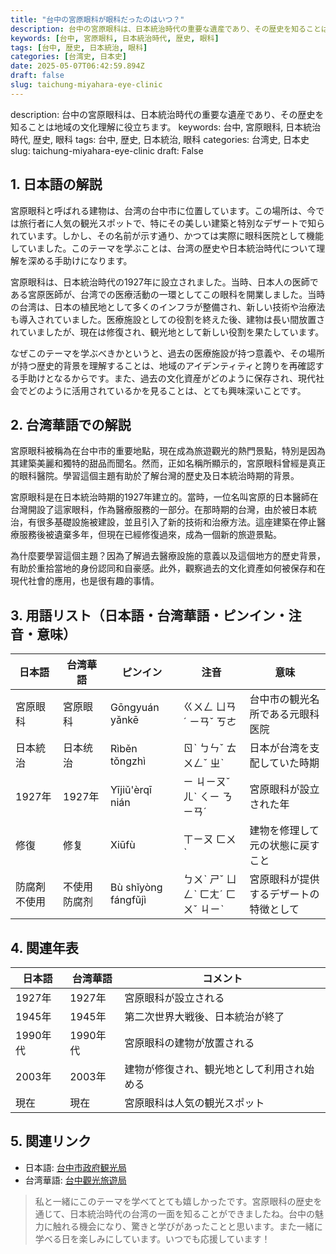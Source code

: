 ```yaml
---
title: "台中の宮原眼科が眼科だったのはいつ？"
description: 台中の宮原眼科は、日本統治時代の重要な遺産であり、その歴史を知ることは地域の文化理解に役立ちます。
keywords: [台中, 宮原眼科, 日本統治時代, 歴史, 眼科]
tags: [台中, 歴史, 日本統治, 眼科]
categories: [台湾史, 日本史]
date: 2025-05-07T06:42:59.894Z
draft: false
slug: taichung-miyahara-eye-clinic
---
```


description: 台中の宮原眼科は、日本統治時代の重要な遺産であり、その歴史を知ることは地域の文化理解に役立ちます。
keywords: 台中, 宮原眼科, 日本統治時代, 歴史, 眼科
tags: 台中, 歴史, 日本統治, 眼科
categories: 台湾史, 日本史
slug: taichung-miyahara-eye-clinic
draft: False

## 1. 日本語の解説

宮原眼科と呼ばれる建物は、台湾の台中市に位置しています。この場所は、今では旅行者に人気の観光スポットで、特にその美しい建築と特別なデザートで知られています。しかし、その名前が示す通り、かつては実際に眼科医院として機能していました。このテーマを学ぶことは、台湾の歴史や日本統治時代について理解を深める手助けになります。

宮原眼科は、日本統治時代の1927年に設立されました。当時、日本人の医師である宮原医師が、台湾での医療活動の一環としてこの眼科を開業しました。当時の台湾は、日本の植民地として多くのインフラが整備され、新しい技術や治療法も導入されていました。医療施設としての役割を終えた後、建物は長い間放置されていましたが、現在は修復され、観光地として新しい役割を果たしています。

なぜこのテーマを学ぶべきかというと、過去の医療施設が持つ意義や、その場所が持つ歴史的背景を理解することは、地域のアイデンティティと誇りを再確認する手助けとなるからです。また、過去の文化資産がどのように保存され、現代社会でどのように活用されているかを見ることは、とても興味深いことです。

## 2. 台湾華語での解説

宮原眼科被稱為在台中市的重要地點，現在成為旅遊觀光的熱門景點，特別是因為其建築美麗和獨特的甜品而聞名。然而，正如名稱所顯示的，宮原眼科曾經是真正的眼科醫院。學習這個主題有助於了解台灣的歷史及日本統治時期的背景。

宮原眼科是在日本統治時期的1927年建立的。當時，一位名叫宮原的日本醫師在台灣開設了這家眼科，作為醫療服務的一部分。在那時期的台灣，由於被日本統治，有很多基礎設施被建設，並且引入了新的技術和治療方法。這座建築在停止醫療服務後被遺棄多年，但現在已經修復過來，成為一個新的旅遊景點。

為什麼要學習這個主題？因為了解過去醫療設施的意義以及這個地方的歷史背景，有助於重拾當地的身份認同和自豪感。此外，觀察過去的文化資產如何被保存和在現代社會的應用，也是很有趣的事情。

## 3. 用語リスト（日本語・台湾華語・ピンイン・注音・意味）

| 日本語     | 台湾華語    | ピンイン    | 注音      | 意味                                            |
|------------|-------------|------------|----------|------------------------------------------------|
| 宮原眼科   | 宮原眼科    | Gōngyuán yǎnkē     | ㄍㄨㄥ ㄩㄢˊ ㄧㄢˇ ㄎㄜ  | 台中市の観光名所である元眼科医院              |
| 日本統治   | 日本统治    | Rìběn tǒngzhì | ㄖˋ ㄅㄣˇ ㄊㄨㄥˇ ㄓˋ   | 日本が台湾を支配していた時期               |
| 1927年     | 1927年      | Yījiǔ'èrqī nián | ㄧ ㄐㄧㄡˇ ㄦˋ ㄑㄧ ㄋㄧㄢˊ          | 宮原眼科が設立された年                  |
| 修復       | 修复        | Xiūfù       | ㄒㄧㄡ ㄈㄨˋ             | 建物を修理して元の状態に戻すこと            |
| 防腐剤不使用| 不使用防腐剂 | Bù shǐyòng fángfǔjì   | ㄅㄨˋ ㄕˇ ㄩㄥˋ ㄈㄤˊ ㄈㄨˇ ㄐㄧˋ  | 宮原眼科が提供するデザートの特徴として     |

## 4. 関連年表

| 日本語          | 台湾華語            | コメント                                            |
|-----------------|--------------------|---------------------------------------------------|
| 1927年          | 1927年              | 宮原眼科が設立される                               |
| 1945年          | 1945年              | 第二次世界大戦後、日本統治が終了                  |
| 1990年代       | 1990年代            | 宮原眼科の建物が放置される                         |
| 2003年          | 2003年              | 建物が修復され、観光地として利用され始める        |
| 現在            | 現在                | 宮原眼科は人気の観光スポット                       |

## 5. 関連リンク

- 日本語: [台中市政府観光局](https://travel.taichung.gov.tw/)
- 台湾華語: [台中觀光旅遊局](https://travel.taichung.gov.tw/)

> 私と一緒にこのテーマを学べてとても嬉しかったです。宮原眼科の歴史を通じて、日本統治時代の台湾の一面を知ることができましたね。台中の魅力に触れる機会になり、驚きと学びがあったことと思います。また一緒に学べる日を楽しみにしています。いつでも応援しています！